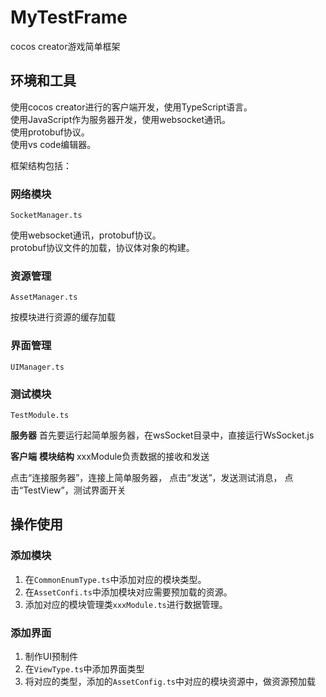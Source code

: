 # MyTestFrame
cocos creator游戏简单框架

## 环境和工具
使用cocos creator进行的客户端开发，使用TypeScript语言。  
使用JavaScript作为服务器开发，使用websocket通讯。  
使用protobuf协议。  
使用vs code编辑器。  
  
框架结构包括：

### 网络模块 
```
SocketManager.ts
```
使用websocket通讯，protobuf协议。  
protobuf协议文件的加载，协议体对象的构建。

### 资源管理
```
AssetManager.ts
```
按模块进行资源的缓存加载

### 界面管理
```
UIManager.ts
```

### 测试模块
```
TestModule.ts
```
**服务器**
首先要运行起简单服务器，在wsSocket目录中，直接运行WsSocket.js

**客户端**
**模块结构** xxxModule负责数据的接收和发送 

点击“连接服务器”，连接上简单服务器，
点击“发送”，发送测试消息，
点击“TestView”，测试界面开关

## 操作使用
### 添加模块
1. 在`CommonEnumType.ts`中添加对应的模块类型。
2. 在`AssetConfi.ts`中添加模块对应需要预加载的资源。
3. 添加对应的模块管理类`xxxModule.ts`进行数据管理。

### 添加界面
1. 制作UI预制件
2. 在`ViewType.ts`中添加界面类型
3. 将对应的类型，添加的`AssetConfig.ts`中对应的模块资源中，做资源预加载